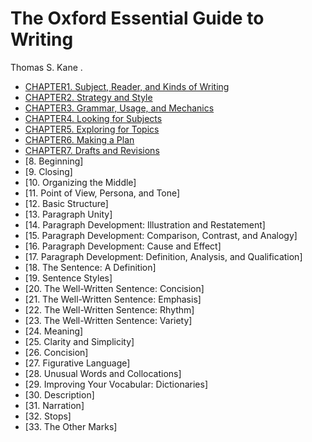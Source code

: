 # The Oxford Essential Guide to Writing

Thomas S. Kane . 

- [CHAPTER1. Subject, Reader, and Kinds of Writing](chapter1.md)
- [CHAPTER2. Strategy and Style](chapter2.md)
- [CHAPTER3. Grammar, Usage, and Mechanics](chapter3.md)
- [CHAPTER4. Looking for Subjects](chapter4.md)
- [CHAPTER5. Exploring for Topics](chapter5.md)
- [CHAPTER6. Making a Plan](chapter6.md)
- [CHAPTER7. Drafts and Revisions](chapter7.md)
- [8. Beginning]
- [9. Closing]
- [10. Organizing the Middle]
- [11. Point of View, Persona, and Tone]
- [12. Basic Structure]
- [13. Paragraph Unity]
- [14. Paragraph Development: Illustration and Restatement]
- [15. Paragraph Development: Comparison, Contrast, and Analogy]
- [16. Paragraph Development: Cause and Effect]
- [17. Paragraph Development: Definition, Analysis, and Qualification]
- [18. The Sentence: A Definition]
- [19. Sentence Styles]
- [20. The Well-Written Sentence: Concision]
- [21. The Well-Written Sentence: Emphasis]
- [22. The Well-Written Sentence: Rhythm]
- [23. The Well-Written Sentence: Variety]
- [24. Meaning]
- [25. Clarity and Simplicity]
- [26. Concision]
- [27. Figurative Language]
- [28. Unusual Words and Collocations]
- [29. Improving Your Vocabular: Dictionaries]
- [30. Description]
- [31. Narration]
- [32. Stops]
- [33. The Other Marks]